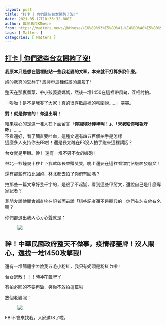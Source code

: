 ```yaml
---
layout: post
title: "打卡 | 你們這些台女鬧夠了沒!"
date: 2021-05-17T18:33:32.000Z
author: 戰地島民KMnese
from: https://matters.news/@KMnese/%E6%89%93%E5%8D%A1-%E4%BD%A0%E5%80%91%E9%80%99%E4%BA%9B%E5%8F%B0%E5%A5%B3%E9%AC%A7%E5%A4%A0%E4%BA%86%E6%B2%92-bafyreifd5fnpw66gigltwui22sswwqeqxakz42mu4re7skwzvgd7fycfim
tags: [ Matters ]
categories: [ Matters ]
---
```

<!--1621276412000-->
[打卡 | 你們這些台女鬧夠了沒!](https://matters.news/@KMnese/%E6%89%93%E5%8D%A1-%E4%BD%A0%E5%80%91%E9%80%99%E4%BA%9B%E5%8F%B0%E5%A5%B3%E9%AC%A7%E5%A4%A0%E4%BA%86%E6%B2%92-bafyreifd5fnpw66gigltwui22sswwqeqxakz42mu4re7skwzvgd7fycfim)
------

<div>
<p><strong>我原本只是想在這裡貼貼一些我老婆的文章，本來就不打算多說什麼。</strong><br class="smart"></p><p>媽的我真的受夠了! 馬持市這種假掰的風氣了!</p><p>整天在那裏煮菜、帶小孩婆婆媽媽，然後一堆1450在這裡帶風向，互相討拍。<br class="smart"></p><p>「唉呦！是不是我害了大家！真的很喜歡這裡的氛圍說……」哭哭。<br class="smart"></p><p><strong>對！就是你害的！你退出啊！</strong><br class="smart"></p><p>結果噁心的是還一堆人在下面留言<strong>「你寫得好棒棒啊！」、「來我給你報報呼呼」</strong>……<br class="smart">不看還好，看了簡直要吐血，這種文還有四五百個拍手是怎樣！<br class="smart">這麼多人支持你去FB啦！還是長太醜在FB沒人拍手跑來這裡講話？<br class="smart"></p><p>台女就是甲掰。幹！ 還有一堆不男不女的娘砲！<br class="smart"></p><p>林北一秒鐘幾十秒上下我歐印長榮賺雙雙，晚上還要在這裡看你們佔版面發廢文！</p><p>還有那些有拍比回的，林北都去拍了你們有回嗎？</p><p>拍那些一篇文章好幾千字的，是很了不起膩，看到這些甲掰文，還說自己是什麼專家記者？</p><p>我朋友說他開會都直接在記者面前說「這些記者還不是聽我的！你們有名有他有名嗎？</p><p>你們都退出我內心ㄉ心聲就是：</p><figure class="image"><img src="https://assets.matters.news/embed/dd16e9bc-c191-463d-8e1d-bdfd90bc87da.jpeg" data-asset-id="dd16e9bc-c191-463d-8e1d-bdfd90bc87da" referrerpolicy="no-referrer"><figcaption><span></span></figcaption></figure><h2>幹！中華民國政府整天不做事，疫情都蓋牌！沒人關心，還找一堆1450攻擊我!</h2><p>還有一堆簡體字ㄉ說我五毛小粉紅，我只有奶頭是粉紅ㄉ啦！</p><p>台女退散！！！時神在蓋牌ㄚ<br class="smart"></p><p>有拍必回的不要再騙，笑你不敢拍這篇啦</p><p>放個老婆照：</p><figure class="image"><img src="https://assets.matters.news/embed/1727a080-2913-4439-a3b3-139a88337369.jpeg" data-asset-id="1727a080-2913-4439-a3b3-139a88337369" referrerpolicy="no-referrer"><figcaption><span></span></figcaption></figure><p>FBI不會來找我，人家滿18了啦。</p><p><br class="smart"></p><p><br class="smart"></p>
</div>
